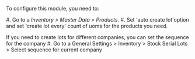 To configure this module, you need to:

#. Go to a _Inventory > Master Data > Products_. #. Set 'auto create lot'option and set
'create lot every' count of uoms for the products you need.

If you need to create lots for different companies, you can set the sequence for the
company #. Go to a General Settings > Inventory > Stock Serial Lots > Select sequence
for current company